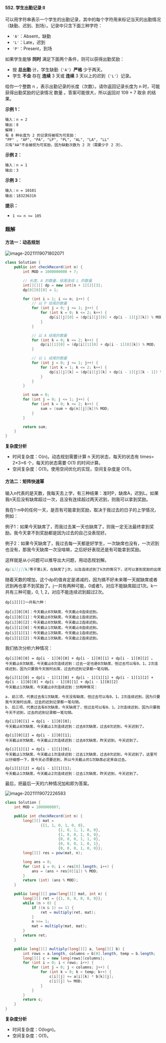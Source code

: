 #### 552. 学生出勤记录 II

可以用字符串表示一个学生的出勤记录，其中的每个字符用来标记当天的出勤情况（缺勤、迟到、到场）。记录中只含下面三种字符：

- `'A'`：Absent，缺勤
- `'L'`：Late，迟到
- `'P'`：Present，到场

如果学生能够 **同时** 满足下面两个条件，则可以获得出勤奖励：

- 按 **总出勤** 计，学生缺勤（`'A'`）**严格** 少于两天。
- 学生 **不会** 存在 **连续** 3 天或 **连续** 3 天以上的迟到（`'L'`）记录。

给你一个整数 n ，表示出勤记录的长度（次数）。请你返回记录长度为 n 时，可能获得出勤奖励的记录情况 数量 。答案可能很大，所以返回对 109 + 7 取余 的结果。

**示例 1：**

```shell
输入：n = 2
输出：8
解释：
有 8 种长度为 2 的记录将被视为可奖励：
"PP" , "AP", "PA", "LP", "PL", "AL", "LA", "LL" 
只有"AA"不会被视为可奖励，因为缺勤次数为 2 次（需要少于 2 次）。
```

**示例 2：**

```shell
输入：n = 1
输出：3
```

**示例 3：**

```shell
输入：n = 10101
输出：183236316
```

**提示：**

- `1 <= n <= 105`

### 题解

#### 方法一：动态规划

![image-20211119071802071](./images/学生出勤记录II/1.jpg)

```java
class Solution {
    public int checkRecord(int n) {
        int MOD = 1000000000 + 7;

        // 长度，A 的数量，结尾连续 L 的数量
        int[][][] dp = new int[n + 1][2][3];
        dp[0][0][0] = 1;

        for (int i = 1; i <= n; i++) {
            // 以 P 结尾的数量
            for (int j = 0; j <= 1; j++) {
                for (int k = 0; k <= 2; k++) {
                    dp[i][j][0] = (dp[i][j][0] + dp[i - 1][j][k]) % MOD;
                }
            }

            // 以 A 结尾的数量
            for (int k = 0; k <= 2; k++) {
                dp[i][1][0] = (dp[i][1][0] + dp[i - 1][0][k]) % MOD;
            }

            // 以 L 结尾的数量
            for (int j = 0; j <= 1; j++) {
                for (int k = 1; k <= 2; k++) {
                    dp[i][j][k] = (dp[i][j][k] + dp[i - 1][j][k - 1]) % MOD;
                }
            }
        }

        int sum = 0;
        for (int j = 0; j <= 1; j++) {
            for (int k = 0; k <= 2; k++) {
                sum = (sum + dp[n][j][k])% MOD;
            }
        }

        return sum;
    }
}
```

**复杂度分析**

* 时间复杂度：O(n)。动态规划需要计算 n 天的状态，每天的状态有 times= 2×3=6 个，每天的状态需要 O(1) 的时间计算。
* 空间复杂度：O(1)。使用空间优化的实现，空间复杂度是 O(1)。

#### 方法二：矩阵快速幂

输入n代表的是天数，我每天去上学，有三种结果：准时P，缺席A，迟到L。如果我n天后没有缺席超过一次，且没有连续超过两天迟到，则我可以拿到奖励。

我在1-n中的任何一天，是否有可能拿到奖励，取决于我过去的日子的上学情况，例如：

例子1：如果今天缺席了，而我过去某一天也缺席了，则我一定无法最终拿到奖励。我今天拿不到奖励都是因为过去的自己没表现好。

例子2：如果今天缺席了，我过去每一天都是好学生，一次缺席也没有，一次迟到也没有，那我今天缺席一次没啥嘛，之后好好表现还是有可能拿到奖励。

这样就是从小问题可以推导出大问题，用动态规划解。

```markdown
dp[i][j][k]等于第i天，在缺席了j次，以及连续迟到了k次的情况下，还可以拿到奖励的出席排列的数量。
```

随着天数的增加，这个dp的值肯定是递减的，因为搞不好未来哪一天就缺席或者迟到再也拿不到奖励了。j一共有两种可能，0或者1，对应不能缺席超过1次。k一共有三种可能，0, 1, 2，对应不能连续迟到超过2次。

`dp[i][][]一共有六种：`

```shell
dp[i][0][0]：今天截止0次缺席，今天截止0连续迟到。
dp[i][0][1]：今天截止0次缺席，今天截止1连续迟到。
dp[i][0][2]：今天截止0次缺席，今天截止2连续迟到。
dp[i][1][0]：今天截止1次缺席，今天截止0连续迟到。
dp[i][1][1]：今天截止1次缺席，今天截止1连续迟到。
dp[i][1][2]：今天截止1次缺席，今天截止2连续迟到。
```

我们依次分析六种情况：

```shell
dp[i][0][0] = dp[i - 1][0][0] + dp[i - 1][0][1] + dp[i - 1][0][2] 。
今天截止0次缺席，今天截止0次连续迟到：过去一定也是0次缺席，但过去可以有0，1，2次连续迟到，因为只要我今天按时出席，过去的迟到记录都一笔勾销。
```

```shell
dp[i][1][0] = dp[i - 1][1][0] + dp[i - 1][1][1] + dp[i - 1][1][2] + dp[i - 1][0][0] + dp[i - 1][0][1] + dp[i - 1][0][2]
今天截止1次缺席，今天截止0次连续迟到：分两种情况：

a. 前三项，代表过去有1次缺席，今天没有缺席，但过去可以有0，1，2次连续迟到，因为只要我今天按时出席，过去的迟到记录都一笔勾销。
b. 后三项，代表过去有0次缺席，今天缺席了，但过去可以有0，1，2次连续迟到，因为只要我今天不迟到，过去的迟到记录都一笔勾销。
```

```shell
dp[i][0][1] = dp[i - 1][0][0];
今天截止0次缺席，今天截止1次连续迟到：过去0次缺席，过去0次迟到，今天迟到了。
```

```shell
dp[i][0][2] = dp[i - 1][0][1];
今天截止0次缺席，今天截止2次连续迟到：过去0次缺席，昨天迟到，今天迟到了。
```

```shell
dp[i][1][1] = dp[i - 1][1][0];
今天截止1次缺席，今天截止1次连续迟到：过去1次缺席，过去0次迟到，今天迟到了。这里可以仔细想一下，我今天必须要迟到，所以今天截止的1次缺席必定来自过去。
```

```shell
dp[i][1][2] = dp[i - 1][1][1];
今天截止1次缺席，今天截止2次连续迟到：过去1次缺席，昨天迟到，今天迟到了。
```

最后，把最后一天的六种情况加和即为答案。

![image-20211119072226583](./images/学生出勤记录II/2.jpg)

```java
class Solution {
    int MOD = 1000000007;

    public int checkRecord(int n) {
        long[][] mat =
                {{1, 1, 0, 1, 0, 0},
                        {1, 0, 1, 1, 0, 0},
                        {1, 0, 0, 1, 0, 0},
                        {0, 0, 0, 1, 1, 0},
                        {0, 0, 0, 1, 0, 1},
                        {0, 0, 0, 1, 0, 0}};
        long[][] res = pow(mat, n);

        long ans = 0;
        for (int i = 0; i < res[0].length; i++) {
            ans = (ans + res[0][i]) % MOD;
        }
        return (int) (ans % MOD);
    }

    public long[][] pow(long[][] mat, int n) {
        long[][] ret = {{1, 0, 0, 0, 0, 0}};
        while (n > 0) {
            if ((n & 1) == 1) {
                ret = multiply(ret, mat);
            }
            n >>= 1;
            mat = multiply(mat, mat);
        }
        return ret;
    }

    public long[][] multiply(long[][] a, long[][] b) {
        int rows = a.length, columns = b[0].length, temp = b.length;
        long[][] c = new long[rows][columns];
        for (int i = 0; i < rows; i++) {
            for (int j = 0; j < columns; j++) {
                for (int k = 0; k < temp; k++) {
                    c[i][j] += a[i][k] * b[k][j];
                    c[i][j] %= MOD;
                }
            }
        }
        return c;
    }
}
```

**复杂度分析**

- 时间复杂度：O(logn)。
- 空间复杂度：O(1)。